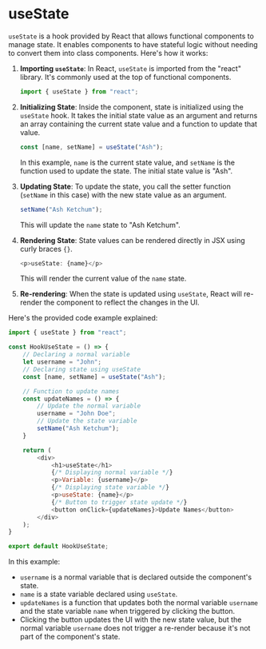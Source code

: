 # useState

`useState` is a hook provided by React that allows functional components to manage state. It enables components to have stateful logic without needing to convert them into class components. Here's how it works:

1. **Importing `useState`**:
   In React, `useState` is imported from the "react" library. It's commonly used at the top of functional components.

   ```javascript
   import { useState } from "react";
   ```

2. **Initializing State**:
   Inside the component, state is initialized using the `useState` hook. It takes the initial state value as an argument and returns an array containing the current state value and a function to update that value.

   ```javascript
   const [name, setName] = useState("Ash");
   ```

   In this example, `name` is the current state value, and `setName` is the function used to update the state. The initial state value is "Ash".

3. **Updating State**:
   To update the state, you call the setter function (`setName` in this case) with the new state value as an argument.

   ```javascript
   setName("Ash Ketchum");
   ```

   This will update the `name` state to "Ash Ketchum".

4. **Rendering State**:
   State values can be rendered directly in JSX using curly braces `{}`.

   ```javascript
   <p>useState: {name}</p>
   ```

   This will render the current value of the `name` state.

5. **Re-rendering**:
   When the state is updated using `useState`, React will re-render the component to reflect the changes in the UI.

Here's the provided code example explained:

```javascript
import { useState } from "react";

const HookUseState = () => {
    // Declaring a normal variable
    let username = "John";
    // Declaring state using useState
    const [name, setName] = useState("Ash");

    // Function to update names
    const updateNames = () => {
        // Update the normal variable
        username = "John Doe";
        // Update the state variable
        setName("Ash Ketchum");
    }

    return (
        <div>
            <h1>useState</h1>
            {/* Displaying normal variable */}
            <p>Variable: {username}</p>
            {/* Displaying state variable */}
            <p>useState: {name}</p>
            {/* Button to trigger state update */}
            <button onClick={updateNames}>Update Names</button>
        </div>
    );
}

export default HookUseState;
```

In this example:
- `username` is a normal variable that is declared outside the component's state.
- `name` is a state variable declared using `useState`.
- `updateNames` is a function that updates both the normal variable `username` and the state variable `name` when triggered by clicking the button.
- Clicking the button updates the UI with the new state value, but the normal variable `username` does not trigger a re-render because it's not part of the component's state.